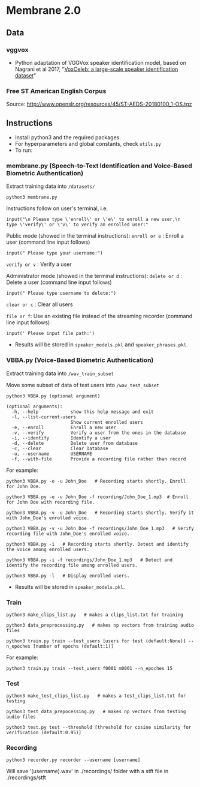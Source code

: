 # Membrane 2.0

## Data
### vggvox

* Python adaptation of VGGVox speaker identification model, based on Nagrani et al 2017, "[VoxCeleb: a large-scale speaker identification dataset](https://arxiv.org/pdf/1706.08612.pdf)"

<!-- ## Additional Data -->
### Free ST American English Corpus

Source: http://www.openslr.org/resources/45/ST-AEDS-20180100_1-OS.tgz



## Instructions
* Install python3 and the required packages.
* For hyperparameters and global constants, check `utils.py`
* To run:



### membrane.py (Speech-to-Text Identification and Voice-Based Biometric Authentication)
Extract training data into `/datasets/`

```
python3 membrane.py
```
Instructions follow on user's terminal, i.e.
```
input("\n Please type \'enroll\' or \'e\' to enroll a new user,\n  type \'verify\' or \'v\' to verify an enrolled user:"
```

Public mode (showed in the terminal instructions):
`enroll or e` : Enroll a user (command line input follows)

```
input(" Please type your username:")
```

`verify or v` : Verify a user

Administrator mode (showed in the terminal instructions):
`delete or d` : Delete a user (command line input follows)
```
input(" Please type username to delete:")
```

`clear or c` : Clear all users

`file or f`: Use an existing file instead of the streaming recorder (command line input follows)
```
input(' Please input file path:')
```


* Results will be stored in `speaker_models.pkl` and `speaker_phrases.pkl`.


### VBBA.py (Voice-Based Biometric Authentication)

Extract training data into `/wav_train_subset`

Move some subset of data of test users into `/wav_test_subset`

```
python3 VBBA.py (optional argument)
```
```
(optional arguments):
  -h, --help            show this help message and exit
  -l, --list-current-users
                        Show current enrolled users
  -e, --enroll          Enroll a new user
  -v, --verify          Verify a user from the ones in the database
  -i, --identify        Identify a user
  -d, --delete          Delete user from database
  -c, --clear           Clear Database
  -u, --username        USERNAME
  -f, --with-file       Provide a recording file rather than record
```
For example:
```
python3 VBBA.py -e -u John_Doe   # Recording starts shortly. Enroll for John Doe.
```
```
python3 VBBA.py -e -u John_Doe -f recording/John_Doe_1.mp3  # Enroll for John Doe with recording file.
```
```
python3 VBBA.py -v -u John_Doe   # Recording starts shortly. Verify it with John_Doe's enrolled voice.
```
```
python3 VBBA.py -v -u John_Doe -f recordings/John_Doe_1.mp3   # Verify recording file with John_Doe's enrolled voice.
```
```
python3 VBBA.py -i   # Recording starts shortly. Detect and identify the voice among enrolled users.
```
```
python3 VBBA.py -i -f recordings/John_Doe_1.mp3   # Detect and identify the recording file among enrolled users.
```
```
python3 VBBA.py -l   # Display enrolled users.
```

* Results will be stored in `speaker_models.pkl`.

### Train
```
python3 make_clips_list.py   # makes a clips_list.txt for training
```
```
python3 data_preprocessing.py   # makes np vectors from training audio files
```
```
python3 train.py train --test_users [users for test (default:None)] --n_epoches [number of epochs (default:1)]
```
For example:
```
python3 train.py train --test_users f0001 m0001 --n_epoches 15
```

### Test
```
python3 make_test_clips_list.py   # makes a test_clips_list.txt for testing
```
```
python3 test_data_prepocessing.py   # makes np vectors from testing audio files
```
```
python3 test.py test --threshold [threshold for cosine similarity for verification (default:0.95)]
```

### Recording
```
python3 recorder.py recorder --username [username]
```
Will save '(username).wav' in ./recordings/ folder with a stft file in ./recordings/stft
